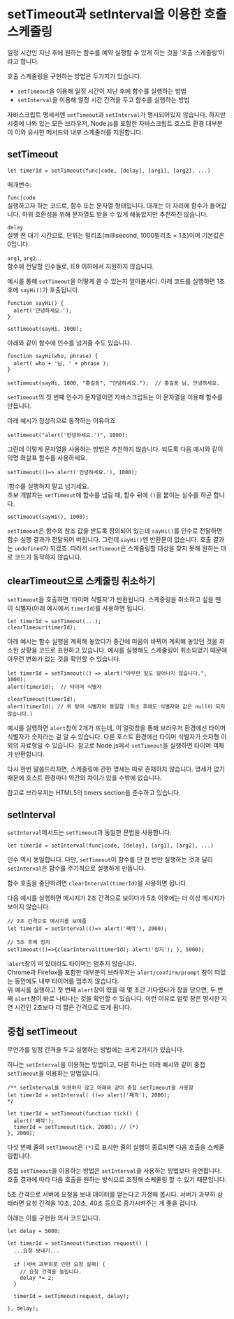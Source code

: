 # setTimeout과 setInterval을 이용한 호출 스케줄링

일정 시간인 지난 후에 원하는 함수를 예약 실행할 수 있게 하는 것을 '호출 스케줄링'이라고 합니다.   
   
호출 스케줄링을 구현하는 방법은 두가지가 있습니다.
- `setTimeout`을 이용해 일정 시간이 지난 후에 함수를 실행하는 방법
- `setInterval`을 이용해 일정 시간 간격을 두고 함수를 실행하는 방법

자바스크립트 명세서엔 `setTimeout`과 `setInterval`가 명시되어있지 않습니다. 하지만 시중에 나와 있는 모든 브라우저, Node.js를 포함한 자바스크립트 호스트 환경 대부분이 이와 유사한 메서드와 내부 스케줄러를 지원합니다.
   


## setTimeout
   
```
let timerId = setTimeout(func|code, [delay], [arg1], [arg2], ...)
```
   
매개변수:   
   
`func|code`   
실행하고자 하는 코드로, 함수 또는 문자열 형태입니다. 대개는 이 자리에 함수가 들어갑니다. 하위 호환성을 위해 문자열도 받을 수 있게 해놓았지만 추천하진 않습니다.   
   
`delay`   
실행 전 대기 시간으로, 단위는 밀리초(millisecond, 1000밀리초 = 1초)이며 기본값은 0입니다.   
   
`arg1`, `arg2`...   
함수에 전달할 인수들로, IE9 이하에서 지원하지 않습니다.   
   
예시를 통해 `setTimeout`을 어떻게 쓸 수 있는지 알아봅시다. 아래 코드를 실행하면 1초 후에 `sayHi()`가 호출됩니다.
```
function sayHi() {
  alert('안녕하세요.');
}

setTimeout(sayHi, 1000);
```
아래와 같이 함수에 인수를 넘겨줄 수도 있습니다.
```
function sayHi(who, phrase) {
  alert( who + '님, ' + phrase );
}

setTimeout(sayHi, 1000, "홍길동", "안녕하세요.");  // 홍길동 님, 안녕하세요.
```

`setTimeout`의 첫 번째 인수가 문자열이면 자바스크립트는 이 문자열을 이용해 함수를 만듭니다.   
   
아래 예시가 정상적으로 동작하는 이유이죠.
```
setTimeout("alert('안녕하세요.')", 1000);
```
그런데 이렇게 문자열을 사용하는 방법은 추천하지 않습니다. 되도록 다음 예시와 같이 익명 화살표 함수를 사용하세요.
```
setTimeout(()=> alert('안녕하세요.'), 1000);
```
   
❕함수를 실행하지 말고 넘기세요.   
초보 개발자는 `setTimeout`에 함수를 넘길 때, 함수 뒤에 `()`을 붙이는 실수를 하곤 합니다.
```
setTimeout(sayHi(), 1000);
```
`setTimeout`은 함수의 참조 값을 받도록 정의되어 있는데 `sayHi()`를 인수로 전달하면 함수 실행 결과가 전달되어 버립니다. 그런데 `sayHi()`엔 반환문이 없습니다. 호출 결과는 `undefined`가 되겠죠. 따라서 `setTimeout`은 스케줄링할 대상을 찾지 못해 원하는 대로 코드가 동작하지 않습니다.   
   


## clearTimeout으로 스케줄링 취소하기
   
`setTimeout`을 호출하면 '타이머 식별자'가 반환됩니다. 스케중링을 취소하고 싶을 땐 이 식별자(아래 예시에서 `timerId`)를 사용하면 됩니다.   
   
```
let timerId = setTimeout(...);
clearTimeour(timerId);
```
아래 예시는 함수 실행을 계획해 놓았다가 중간에 마음이 바뀌어 계획해 놓았던 것을 취소한 상황을 코드로 표현하고 있습니다. 예시를 실행해도 스케줄링이 취소되었기 때문에 아무런 변화가 없는 것을 확인할 수 있습니다.
```
let timerId = setTimeout(() => alert("아무런 일도 일어나지 않습니다.", 1000);
alert(timerId);  // 타이머 식별자

clearTimeout(timerId);
alert(timerId); // 위 탕머 식별자와 동일함 (취소 후에도 식별자와 값은 null이 되지 않습니다.)
```
예시를 실행하면 `alert`창이 2개가 뜨는데, 이 얼럿창을 통해 브라우저 환경에선 타이머 식별자가 숫자라는 걸 알 수 있습니다. 다른 호스트 환경에선 타이머 식별자가 숫자형 이외의 자료형일 수 있습니다. 참고로 Node.js에서 `setTimeout`을 실행하면 타이머 객체가 반환합니다.   
   
다시 한번 말씀드리자면, 스케줄링에 관한 명세는 따로 존재하지 않습니다. 명세가 없기 때문에 호스트 환경마다 약간의 차이가 있을 수밖에 없습니다.

참고로 브라우저는 HTML5의 timers section을 준수하고 있습니다.   
   


## setInterval
   
`setInterval`메서드는 `setTimeout`과 동일한 문법을 사용합니다.

```
let timerId = setInterval(func|code, [delay], [arg1], [arg2], ...)
```

인수 역시 동일합니다. 다만, `setTimeout`이 함수를 단 한 번만 실행하는 것과 달리 `setInterval`은 함수를 주기적으로 실행하게 만듭니다.   
   
함수 호출을 중단하려면 `clearInterval(timerId)`을 사용하면 됩니다.   
   
다음 예시를 실행하면 메시지가 2초 간격으로 보이다가 5초 이후에는 더 이상 메시지가 보이지 않습니다.
```
// 2초 간격으로 메시지를 보여줌
let timerId = setInterval(()=> alert('째깍'), 2000);

// 5초 후에 정지
setTimeout(()=>{clearInterval(timerId); alert('정지'); }, 5000);
```
   
❕`alert`창이 떠 있더라도 타이머는 멈추지 않습니다.   
Chrome과 Firefox를 포함한 대부분의 브라우저는 `alert/confirm/prompt` 창이 떠있는 동안에도 내부 타이머를 멈추지 않습니다.   
위 예시를 실행하고 첫 번째 `alert`창이 떴을 때 몇 초간 기다렸다가 창을 닫으면, 두 번째 `alert`창이 바로 나타나는 것을 확인할 수 있습니다. 이런 이유로 얼럿 창은 명시한 지연 시간인 2초보다 더 짧은 간격으로 뜨게 됩니다.
   


## 중첩 setTimeout
   
무언가를 일정 간격을 두고 실행하는 방법에는 크게 2가지가 있습니다.   
   
하나는 `setInterval`을 이용하는 방법이고, 다른 하나는 아래 예시와 같이 중첩 `setTimeout`을 이용하는 방법입니다.

```
/** setInterval을 이용하지 않고 아래와 같이 중첩 setTimeout을 사용함
let timerId = setInterval( ()=> alert('째깍'), 2000);
*/

let timerId = setTimeout(function tick() {
  alert('째깍');
  timerId = setTimeout(tick, 2000); // (*)
}, 2000);
```

다섯 번째 줄의 `setTimeout`은 `(*)`로 표시한 줄의 실행이 종료되면 다음 호출을 스케줄링합니다.   
   
중첩 `setTimeout`을 이용하는 방법은 `setInterval`을 사용하는 방법보다 유연합니다. 호출 결과에 따라 다음 호출을 원하는 방식으로 조정해 스케줄링 할 수 있기 때문입니다.   
   
5초 간격으로 서버에 요청을 보내 데이터를 얻는다고 가정해 봅시다. 서버가 과부하 상태라면 요청 간격을 10초, 20초, 40초 등으로 증가시켜주는 게 좋을 겁니다.   
  
아래는 이를 구현한 의사 코드입니다.

```
let delay = 5000;

let timerId = setTimeout(function request() {
  ...요청 보내기...

  if (서버 과부하로 인한 요청 실패) {
    // 요청 간격을 늘립니다.
    delay *= 2;
  }

  timerId = setTimeout(request, delay);

}, delay);
```
